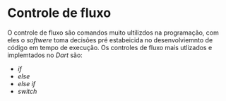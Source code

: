 # Controle de fluxo

O controle de fluxo são comandos muito ultilizdos na programação, com eles o _softwere_ toma decisões pré estabeicida no desenvolviemnto de código em tempo de execução. Os controles de fluxo mais utlizados e implemtados no _Dart_ são:

* _if_
* _else_
* _else if_
* _switch_